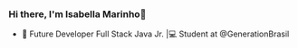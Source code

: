 ### Hi there, I'm Isabella Marinho🌙

- 📌 Future Developer Full Stack Java Jr. |💻 Student at @GenerationBrasil



